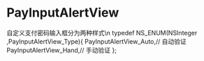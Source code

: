 # PayInputAlertView
自定义支付密码输入框分为两种样式\n
typedef  NS_ENUM(NSInteger ,PayInputAlertView_Type){
    PayInputAlertView_Auto,// 自动验证
    PayInputAlertView_Hand,// 手动验证
};
